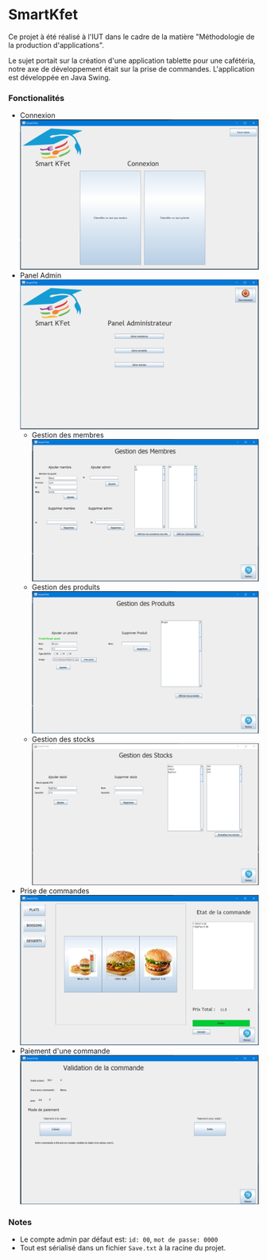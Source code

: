 # SmartKfet

Ce projet à été réalisé à l'IUT dans le cadre de la matière "Méthodologie de la production d'applications".

Le sujet portait sur la création d'une application tablette pour une cafétéria, notre axe de développement était sur la prise de commandes.
L'application est développée en Java Swing.

### Fonctionalités

* Connexion
![](/doc/SmartKfet_Login.PNG)
* Panel Admin
![](/doc/SmartKfet_Panel_Admin.PNG)
    * Gestion des membres
    ![](/doc/SmartKfet_Panel_Member.PNG)
    * Gestion des produits
    ![](/doc/SmartKfet_Panel_Products.PNG)
    * Gestion des stocks
    ![](/doc/SmartKfet_Panel_Stocks.PNG)
* Prise de commandes
![](/doc/SmartKfet_Order_Taking.PNG)
* Paiement d'une commande
![](/doc/SmartKfet_Order_Validation.PNG)

### Notes

* Le compte admin par défaut est: ``id: 00``, ``mot de passe: 0000``
* Tout est sérialisé dans un fichier ```Save.txt``` à la racine du projet.